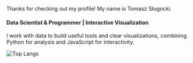Thanks for checking out my profile! My name is Tomasz Sługocki.
#### Data Scientist & Programmer | Interactive Visualization

I work with data to build useful tools and clear visualizations, combining Python for analysis and JavaScript for interactivity.

![Top Langs](https://github-readme-stats.vercel.app/api/top-langs/?username=ts-kontakt&layout=compact&hide=html,css)

